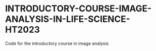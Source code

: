 # INTRODUCTORY-COURSE-IMAGE-ANALYSIS-IN-LIFE-SCIENCE-HT2023
Code for the introductory course in image analysis
